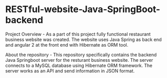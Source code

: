 # RESTful-website-Java-SpringBoot-backend
Project Overview - 
As a part of this project fully functional restaurant business website was created. The website uses Java Spring as back end and angular 2 at the front end with Hibernate as ORM tool. 

About the repository -
This repository specifically contains the backend Java Springboot server for the resturant business website. The server connects to a MySQL database using Hibernate ORM framework. The server works as an API and send information in JSON format. 

